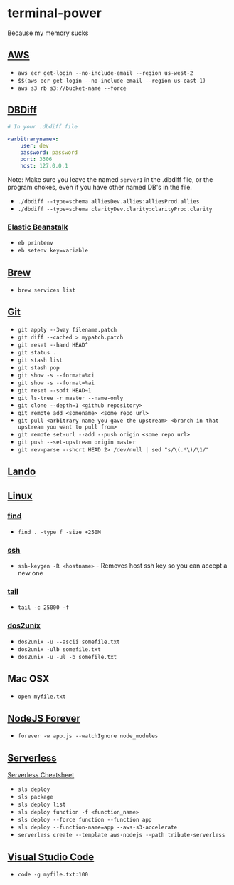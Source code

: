 # terminal-power
Because my memory sucks

## [AWS](https://aws.amazon.com/)

- `aws ecr get-login --no-include-email --region us-west-2`
- `$$(aws ecr get-login --no-include-email --region us-east-1)`
- `aws s3 rb s3://bucket-name --force`

## [DBDiff](https://github.com/DBDiff/DBDiff)

```yaml
# In your .dbdiff file

<arbitraryname>:
    user: dev
    password: password
    port: 3306
    host: 127.0.0.1
```

Note: Make sure you leave the named `server1` in the .dbdiff file, or the program chokes, even if you have other named DB's in the file.

- `./dbdiff --type=schema alliesDev.allies:alliesProd.allies`
- `./dbdiff --type=schema clarityDev.clarity:clarityProd.clarity`

### [Elastic Beanstalk](https://aws.amazon.com/documentation/elastic-beanstalk/)

- `eb printenv`
- `eb setenv key=variable`

## [Brew](https://brew.sh/)

- `brew services list`

## [Git](https://git-scm.com)

- `git apply --3way filename.patch`
- `git diff --cached > mypatch.patch`
- `git reset --hard HEAD^`
- `git status .`
- `git stash list`
- `git stash pop`
- `git show -s --format=%ci`
- `git show -s --format=%ai`
- `git reset --soft HEAD~1`
- `git ls-tree -r master --name-only`
- `git clone --depth=1 <github repository>`
- `git remote add <somename> <some repo url>`
- `git pull <arbitrary name you gave the upstream> <branch in that upstream you want to pull from>`
- `git remote set-url --add --push origin <some repo url>`
- `git push --set-upstream origin master`
- `git rev-parse --short HEAD 2> /dev/null | sed "s/\(.*\)/\1/"`

## [Lando](https://github.com/lando/lando)

## [Linux]()

### [find](https://linux.die.net/man/1/find)

- `find . -type f -size +250M`

### [ssh]()

- `ssh-keygen -R <hostname>` - Removes host ssh key so you can accept a new one

### [tail](https://linux.die.net/man/1/tail)

- `tail -c 25000 -f`

### [dos2unix](https://linux.die.net/man/1/dos2unix)
- `dos2unix -u --ascii somefile.txt`
- `dos2unix -ulb somefile.txt`
- `dos2unix -u -ul -b somefile.txt`

## Mac OSX

- `open myfile.txt`

## [NodeJS Forever](https://github.com/foreverjs/forever)
- `forever -w app.js --watchIgnore node_modules`

## [Serverless](https://serverless.com)

[Serverless Cheatsheet](https://serverless.com/framework/docs/providers/aws/guide/workflow/)

- `sls deploy`
- `sls package`
- `sls deploy list`
- `sls deploy function -f <function_name>`
- `sls deploy --force function --function app`
- `sls deploy --function-name=app --aws-s3-accelerate`
- `serverless create --template aws-nodejs --path tribute-serverless`

## [Visual Studio Code]()

- `code -g myfile.txt:100`
